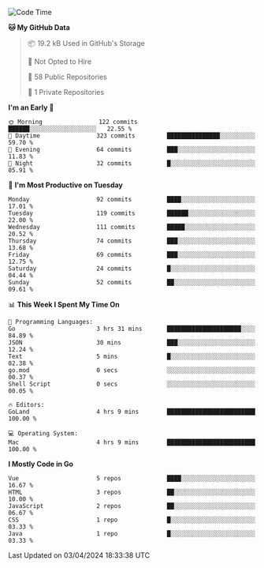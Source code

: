 <!--START_SECTION:waka-->
![Code Time](http://img.shields.io/badge/Code%20Time-1%2C046%20hrs%2026%20mins-blue)

**🐱 My GitHub Data** 

> 📦 19.2 kB Used in GitHub's Storage 
 > 
> 🚫 Not Opted to Hire
 > 
> 📜 58 Public Repositories 
 > 
> 🔑 1 Private Repositories 
 > 
**I'm an Early 🐤** 

```text
🌞 Morning                122 commits         ██████░░░░░░░░░░░░░░░░░░░   22.55 % 
🌆 Daytime                323 commits         ███████████████░░░░░░░░░░   59.70 % 
🌃 Evening                64 commits          ███░░░░░░░░░░░░░░░░░░░░░░   11.83 % 
🌙 Night                  32 commits          █░░░░░░░░░░░░░░░░░░░░░░░░   05.91 % 
```
📅 **I'm Most Productive on Tuesday** 

```text
Monday                   92 commits          ████░░░░░░░░░░░░░░░░░░░░░   17.01 % 
Tuesday                  119 commits         ██████░░░░░░░░░░░░░░░░░░░   22.00 % 
Wednesday                111 commits         █████░░░░░░░░░░░░░░░░░░░░   20.52 % 
Thursday                 74 commits          ███░░░░░░░░░░░░░░░░░░░░░░   13.68 % 
Friday                   69 commits          ███░░░░░░░░░░░░░░░░░░░░░░   12.75 % 
Saturday                 24 commits          █░░░░░░░░░░░░░░░░░░░░░░░░   04.44 % 
Sunday                   52 commits          ██░░░░░░░░░░░░░░░░░░░░░░░   09.61 % 
```


📊 **This Week I Spent My Time On** 

```text
💬 Programming Languages: 
Go                       3 hrs 31 mins       █████████████████████░░░░   84.89 % 
JSON                     30 mins             ███░░░░░░░░░░░░░░░░░░░░░░   12.24 % 
Text                     5 mins              █░░░░░░░░░░░░░░░░░░░░░░░░   02.38 % 
go.mod                   0 secs              ░░░░░░░░░░░░░░░░░░░░░░░░░   00.37 % 
Shell Script             0 secs              ░░░░░░░░░░░░░░░░░░░░░░░░░   00.05 % 

🔥 Editors: 
GoLand                   4 hrs 9 mins        █████████████████████████   100.00 % 

💻 Operating System: 
Mac                      4 hrs 9 mins        █████████████████████████   100.00 % 
```

**I Mostly Code in Go** 

```text
Vue                      5 repos             ████░░░░░░░░░░░░░░░░░░░░░   16.67 % 
HTML                     3 repos             ██░░░░░░░░░░░░░░░░░░░░░░░   10.00 % 
JavaScript               2 repos             ██░░░░░░░░░░░░░░░░░░░░░░░   06.67 % 
CSS                      1 repo              █░░░░░░░░░░░░░░░░░░░░░░░░   03.33 % 
Java                     1 repo              █░░░░░░░░░░░░░░░░░░░░░░░░   03.33 % 
```




 Last Updated on 03/04/2024 18:33:38 UTC
<!--END_SECTION:waka-->

